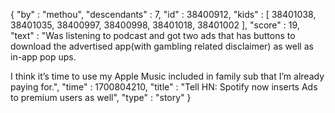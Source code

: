 {
  "by" : "methou",
  "descendants" : 7,
  "id" : 38400912,
  "kids" : [ 38401038, 38401035, 38400997, 38400998, 38401018, 38401002 ],
  "score" : 19,
  "text" : "Was listening to podcast and got two ads that has buttons to download the advertised app(with gambling related disclaimer) as well as in-app pop ups.<p>I think it’s time to use my Apple Music included in family sub that I’m already paying for.",
  "time" : 1700804210,
  "title" : "Tell HN: Spotify now inserts Ads to premium users as well",
  "type" : "story"
}
